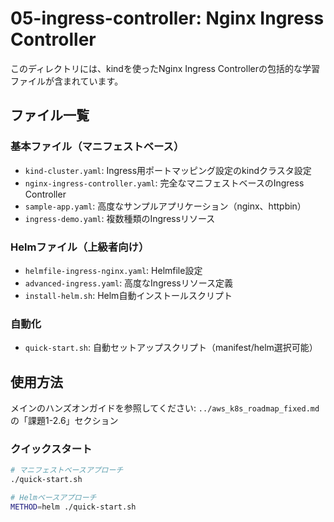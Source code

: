 # 05-ingress-controller: Nginx Ingress Controller

このディレクトリには、kindを使ったNginx Ingress Controllerの包括的な学習ファイルが含まれています。

## ファイル一覧

### 基本ファイル（マニフェストベース）
- `kind-cluster.yaml`: Ingress用ポートマッピング設定のkindクラスタ設定
- `nginx-ingress-controller.yaml`: 完全なマニフェストベースのIngress Controller
- `sample-app.yaml`: 高度なサンプルアプリケーション（nginx、httpbin）
- `ingress-demo.yaml`: 複数種類のIngressリソース

### Helmファイル（上級者向け）
- `helmfile-ingress-nginx.yaml`: Helmfile設定
- `advanced-ingress.yaml`: 高度なIngressリソース定義
- `install-helm.sh`: Helm自動インストールスクリプト

### 自動化
- `quick-start.sh`: 自動セットアップスクリプト（manifest/helm選択可能）

## 使用方法

メインのハンズオンガイドを参照してください: `../aws_k8s_roadmap_fixed.md` の「課題1-2.6」セクション

### クイックスタート
```bash
# マニフェストベースアプローチ
./quick-start.sh

# Helmベースアプローチ
METHOD=helm ./quick-start.sh
```